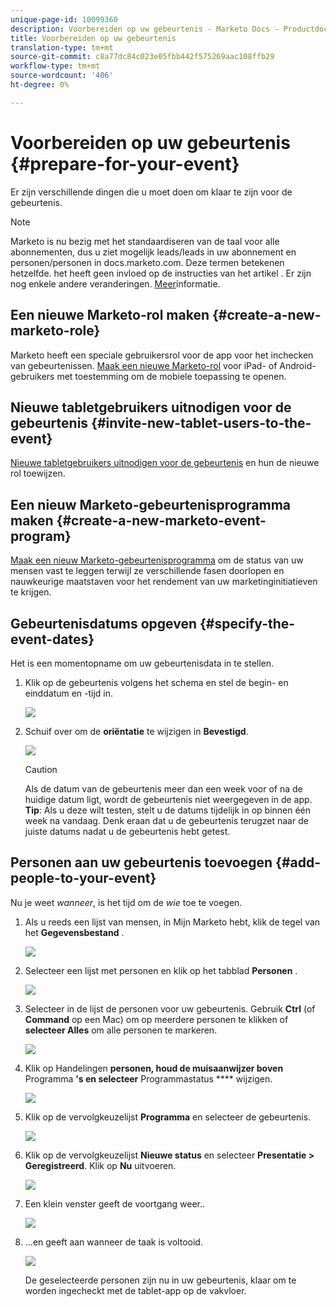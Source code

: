 ```yaml
---
unique-page-id: 10099360
description: Voorbereiden op uw gebeurtenis - Marketo Docs - Productdocumentatie
title: Voorbereiden op uw gebeurtenis
translation-type: tm+mt
source-git-commit: c8a77dc84c023e05fbb442f575269aac108ffb29
workflow-type: tm+mt
source-wordcount: '406'
ht-degree: 0%

---
```



# Voorbereiden op uw gebeurtenis {#prepare-for-your-event}

Er zijn verschillende dingen die u moet doen om klaar te zijn voor de gebeurtenis.

>[!NOTE]
>
>Marketo is nu bezig met het standaardiseren van de taal voor alle abonnementen, dus u ziet mogelijk leads/leads in uw abonnement en personen/personen in docs.marketo.com. Deze termen betekenen hetzelfde. het heeft geen invloed op de instructies van het artikel . Er zijn nog enkele andere veranderingen. [Meer](/help/marketo/getting-started/updates-to-marketo-terminology.md)informatie.

## Een nieuwe Marketo-rol maken {#create-a-new-marketo-role}

Marketo heeft een speciale gebruikersrol voor de app voor het inchecken van gebeurtenissen.  [Maak een nieuwe Marketo-rol](https://docs.marketo.com/display/DOCS/Grant+User+Access+to+the+Check-in+App) voor iPad- of Android-gebruikers met toestemming om de mobiele toepassing te openen.

## Nieuwe tabletgebruikers uitnodigen voor de gebeurtenis {#invite-new-tablet-users-to-the-event}

[Nieuwe tabletgebruikers uitnodigen voor de gebeurtenis](https://docs.marketo.com/display/DOCS/Grant+User+Access+to+the+Check-in+App) en hun de nieuwe rol toewijzen.

## Een nieuw Marketo-gebeurtenisprogramma maken {#create-a-new-marketo-event-program}

[Maak een nieuw Marketo-gebeurtenisprogramma](/help/marketo/product-docs/demand-generation/events/understanding-events/create-a-new-event-program.md) om de status van uw mensen vast te leggen terwijl ze verschillende fasen doorlopen en nauwkeurige maatstaven voor het rendement van uw marketinginitiatieven te krijgen.

## Gebeurtenisdatums opgeven {#specify-the-event-dates}

Het is een momentopname om uw gebeurtenisdata in te stellen.

1. Klik op de gebeurtenis volgens het schema en stel de begin- en einddatum en -tijd in.

   ![](assets/image2016-4-6-15-3a27-3a35.png)

1. Schuif over om de **oriëntatie** te wijzigen in **Bevestigd**.

   ![](assets/image2016-4-6-15-3a30-3a57.png)

   >[!CAUTION]
   >
   >Als de datum van de gebeurtenis meer dan een week voor of na de huidige datum ligt, wordt de gebeurtenis niet weergegeven in de app. **Tip**: Als u deze wilt testen, stelt u de datums tijdelijk in op binnen één week na vandaag. Denk eraan dat u de gebeurtenis terugzet naar de juiste datums nadat u de gebeurtenis hebt getest.

## Personen aan uw gebeurtenis toevoegen {#add-people-to-your-event}

Nu je weet *wanneer*, is het tijd om de *wie* toe te voegen.

1. Als u reeds een lijst van mensen, in Mijn Marketo hebt, klik de tegel van het **Gegevensbestand** .

   ![](assets/db.png)

1. Selecteer een lijst met personen en klik op het tabblad **Personen** .

   ![](assets/four.png)

1. Selecteer in de lijst de personen voor uw gebeurtenis. Gebruik **Ctrl** (of **Command** op een Mac) om op meerdere personen te klikken of **selecteer Alles** om alle personen te markeren.

   ![](assets/five.png)

1. Klik op Handelingen **personen, houd de muisaanwijzer boven** Programma **&#39;s en selecteer** Programmastatus **** wijzigen.

   ![](assets/six.png)

1. Klik op de vervolgkeuzelijst **Programma** en selecteer de gebeurtenis.

   ![](assets/seven.png)

1. Klik op de vervolgkeuzelijst **Nieuwe status** en selecteer **Presentatie > Geregistreerd**. Klik op **Nu** uitvoeren.

   ![](assets/eight.png)

1. Een klein venster geeft de voortgang weer..

   ![](assets/image2016-4-7-16-3a49-3a7.png)

1. ...en geeft aan wanneer de taak is voltooid.

   ![](assets/ten.png)

   De geselecteerde personen zijn nu in uw gebeurtenis, klaar om te worden ingecheckt met de tablet-app op de vakvloer.
